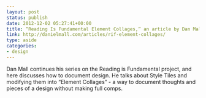 ```yaml
---
layout: post
status: publish
date: 2012-12-02 05:27:41+00:00
title: “Reading Is Fundamental Element Collages,” an article by Dan Mall
link: http://danielmall.com/articles/rif-element-collages/
type: aside
categories:
- design
---
```


Dan Mall continues his series on the Reading is Fundamental project, and here discusses how to document design. He talks about Style Tiles and modifying them into “Element Collages” - a way to document thoughts and pieces of a design without making full comps.
